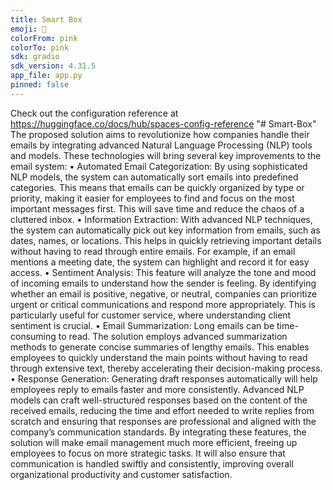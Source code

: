 ```yaml
---
title: Smart Box
emoji: 🐢
colorFrom: pink
colorTo: pink
sdk: gradio
sdk_version: 4.31.5
app_file: app.py
pinned: false
---
```


Check out the configuration reference at https://huggingface.co/docs/hub/spaces-config-reference
"# Smart-Box" 
The proposed solution aims to revolutionize how companies handle their emails by integrating advanced Natural Language Processing (NLP) tools and models. These technologies will bring several key improvements to the email system:
•	Automated Email Categorization: By using sophisticated NLP models, the system can automatically sort emails into predefined categories. This means that emails can be quickly organized by type or priority, making it easier for employees to find and focus on the most important messages first. This will save time and reduce the chaos of a cluttered inbox.
•	Information Extraction: With advanced NLP techniques, the system can automatically pick out key information from emails, such as dates, names, or locations. This helps in quickly retrieving important details without having to read through entire emails. For example, if an email mentions a meeting date, the system can highlight and record it for easy access.
•	Sentiment Analysis: This feature will analyze the tone and mood of incoming emails to understand how the sender is feeling. By identifying whether an email is positive, negative, or neutral, companies can prioritize urgent or critical communications and respond more appropriately. This is particularly useful for customer service, where understanding client sentiment is crucial.
•	Email Summarization: Long emails can be time-consuming to read. The solution employs advanced summarization methods to generate concise summaries of lengthy emails. This enables employees to quickly understand the main points without having to read through extensive text, thereby accelerating their decision-making process.
•	Response Generation: Generating draft responses automatically will help employees reply to emails faster and more consistently. Advanced NLP models can craft well-structured responses based on the content of the received emails, reducing the time and effort needed to write replies from scratch and ensuring that responses are professional and aligned with the company’s communication standards.
By integrating these features, the solution will make email management much more efficient, freeing up employees to focus on more strategic tasks. It will also ensure that communication is handled swiftly and consistently, improving overall organizational productivity and customer satisfaction.
